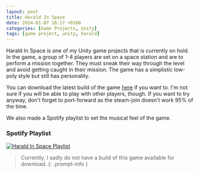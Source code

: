 ```yaml
---
layout: post
title: Harald In Space
date: 2024-01-07 16:17 +0100
categories: [Game Projects, Unity]
tags: [game project, unity, harald]
---
```


Harald In Space is one of my Unity game projects that is currently on hold. In the game, a group of 1-4 players are set on a space station and are to perform a mission together. They must sneak their way through the level and avoid getting caught in their mission. The game has a simplistic low-poly style but still has personality.

You can download the latest build of the game [here](https://www.dropbox.com/s/z3cs4fst445f6w7/HaraldInSpace-Build.zip?dl=1) if you want to. I'm not sure if you will be able to play with other players, though. If you want to try anyway, don't forget to port-forward as the steam-join doesn't work 95% of the time.

We also made a Spotify playlist to set the musical feel of the game.

### Spotify Playlist

[![Harald In Space Playlist](https://open.spotify.com/embed/playlist/7FAOdRit0Q4nFwvekBDR2z?utm_source=generator)](https://open.spotify.com/embed/playlist/7FAOdRit0Q4nFwvekBDR2z?utm_source=generator)

>Currently, I sadly do not have a build of this game available for download.
{: .prompt-info }
